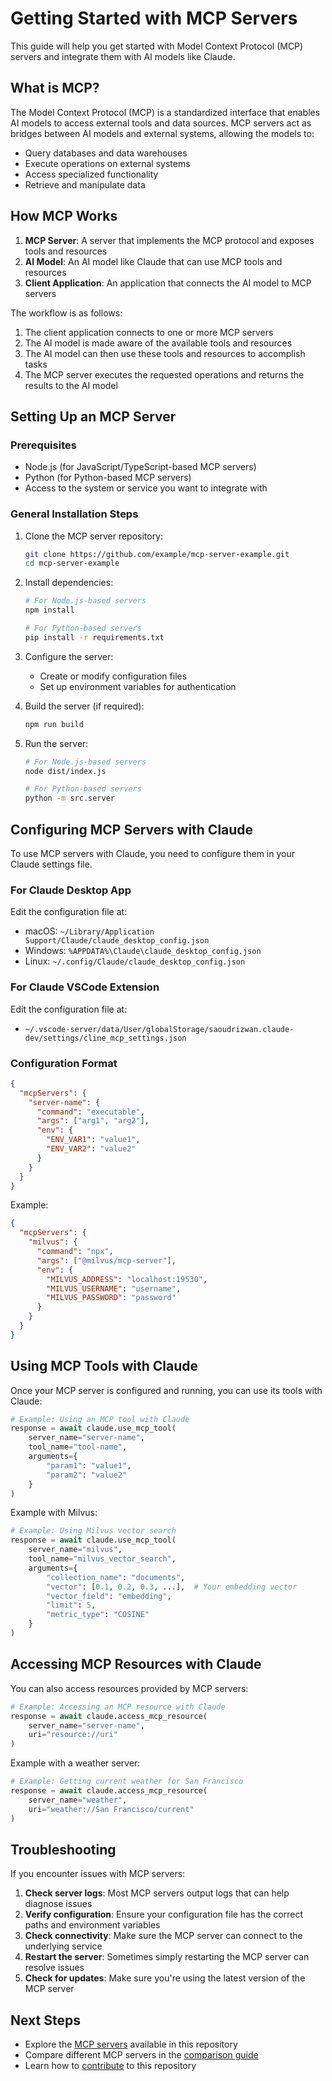 # Getting Started with MCP Servers

This guide will help you get started with Model Context Protocol (MCP) servers and integrate them with AI models like Claude.

## What is MCP?

The Model Context Protocol (MCP) is a standardized interface that enables AI models to access external tools and data sources. MCP servers act as bridges between AI models and external systems, allowing the models to:

- Query databases and data warehouses
- Execute operations on external systems
- Access specialized functionality
- Retrieve and manipulate data

## How MCP Works

1. **MCP Server**: A server that implements the MCP protocol and exposes tools and resources
2. **AI Model**: An AI model like Claude that can use MCP tools and resources
3. **Client Application**: An application that connects the AI model to MCP servers

The workflow is as follows:

1. The client application connects to one or more MCP servers
2. The AI model is made aware of the available tools and resources
3. The AI model can then use these tools and resources to accomplish tasks
4. The MCP server executes the requested operations and returns the results to the AI model

## Setting Up an MCP Server

### Prerequisites

- Node.js (for JavaScript/TypeScript-based MCP servers)
- Python (for Python-based MCP servers)
- Access to the system or service you want to integrate with

### General Installation Steps

1. Clone the MCP server repository:
   ```bash
   git clone https://github.com/example/mcp-server-example.git
   cd mcp-server-example
   ```

2. Install dependencies:
   ```bash
   # For Node.js-based servers
   npm install

   # For Python-based servers
   pip install -r requirements.txt
   ```

3. Configure the server:
   - Create or modify configuration files
   - Set up environment variables for authentication

4. Build the server (if required):
   ```bash
   npm run build
   ```

5. Run the server:
   ```bash
   # For Node.js-based servers
   node dist/index.js

   # For Python-based servers
   python -m src.server
   ```

## Configuring MCP Servers with Claude

To use MCP servers with Claude, you need to configure them in your Claude settings file.

### For Claude Desktop App

Edit the configuration file at:
- macOS: `~/Library/Application Support/Claude/claude_desktop_config.json`
- Windows: `%APPDATA%\Claude\claude_desktop_config.json`
- Linux: `~/.config/Claude/claude_desktop_config.json`

### For Claude VSCode Extension

Edit the configuration file at:
- `~/.vscode-server/data/User/globalStorage/saoudrizwan.claude-dev/settings/cline_mcp_settings.json`

### Configuration Format

```json
{
  "mcpServers": {
    "server-name": {
      "command": "executable",
      "args": ["arg1", "arg2"],
      "env": {
        "ENV_VAR1": "value1",
        "ENV_VAR2": "value2"
      }
    }
  }
}
```

Example:

```json
{
  "mcpServers": {
    "milvus": {
      "command": "npx",
      "args": ["@milvus/mcp-server"],
      "env": {
        "MILVUS_ADDRESS": "localhost:19530",
        "MILVUS_USERNAME": "username",
        "MILVUS_PASSWORD": "password"
      }
    }
  }
}
```

## Using MCP Tools with Claude

Once your MCP server is configured and running, you can use its tools with Claude:

```python
# Example: Using an MCP tool with Claude
response = await claude.use_mcp_tool(
    server_name="server-name",
    tool_name="tool-name",
    arguments={
        "param1": "value1",
        "param2": "value2"
    }
)
```

Example with Milvus:

```python
# Example: Using Milvus vector search
response = await claude.use_mcp_tool(
    server_name="milvus",
    tool_name="milvus_vector_search",
    arguments={
        "collection_name": "documents",
        "vector": [0.1, 0.2, 0.3, ...],  # Your embedding vector
        "vector_field": "embedding",
        "limit": 5,
        "metric_type": "COSINE"
    }
)
```

## Accessing MCP Resources with Claude

You can also access resources provided by MCP servers:

```python
# Example: Accessing an MCP resource with Claude
response = await claude.access_mcp_resource(
    server_name="server-name",
    uri="resource://uri"
)
```

Example with a weather server:

```python
# Example: Getting current weather for San Francisco
response = await claude.access_mcp_resource(
    server_name="weather",
    uri="weather://San Francisco/current"
)
```

## Troubleshooting

If you encounter issues with MCP servers:

1. **Check server logs**: Most MCP servers output logs that can help diagnose issues
2. **Verify configuration**: Ensure your configuration file has the correct paths and environment variables
3. **Check connectivity**: Make sure the MCP server can connect to the underlying service
4. **Restart the server**: Sometimes simply restarting the MCP server can resolve issues
5. **Check for updates**: Make sure you're using the latest version of the MCP server

## Next Steps

- Explore the [MCP servers](../README.md#available-mcp-servers) available in this repository
- Compare different MCP servers in the [comparison guide](./comparison.md)
- Learn how to [contribute](../CONTRIBUTING.md) to this repository